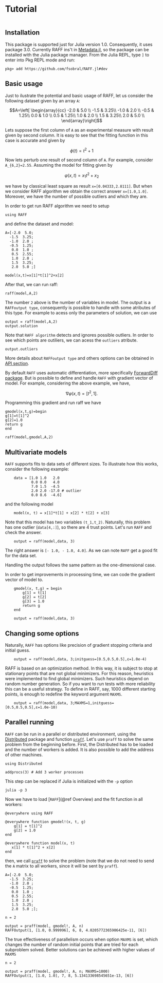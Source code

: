 # Tutorial

```@setup docrepl
```
## Installation

This package is supported just for Julia version 1.0. Consequently, 
it uses package 3.0. Currently RAFF ins't in 
[Metadata.jl](https://github.com/JuliaLang/METADATA.jl), so the 
package can be installed with the Julia package manager.
From the Julia REPL, type `]` to enter into Pkg REPL mode and run:

```
pkg> add https://github.com/fsobral/RAFF.jl#dev
```

## Basic usage

Just to ilustrate the potential and basic usage of RAFF, let us consider
the following dataset given by an array ``A``:

```math
A=\left[ \begin{array}{cc}
 -2.0 &  5.0 \\
 -1.5 &  3.25\\
 -1.0 &  2.0 \\
 -0.5 &  1.25\\
  0.0 &  1.0 \\
  0.5 &  1.25\\
  1.0 &  2.0 \\
  1.5 &  3.25\\
  2.0 &  5.0 \\
\end{array}\right]
```

Lets suppose the first column of ``A`` as an experimental measure with 
result given by second column. It is easy to see that the fitting 
function in this case is accurate and given by 

```math
\phi(t)=t^2 +1
```

Now lets perturb one result of second column of ``A``. For example, 
consider ``A_{6,2}=2.55``. Assuming the model for fitting given by

```math
\varphi(x,t)=x_1 t^2 +x_2 
```
we have by classical least square as result `x=[0.04333,2.8111]`. But when we consider RAFF algorithm we obtain the correct answer `x=[1.0,1.0]`. Moreover, we have the number of possible outliers and which they are.

In order to get run RAFF algorithm we need to setup 
```@repl docrepl
using RAFF
``` 
and define the dataset and model:

```@repl docrepl
A=[-2.0  5.0; 
  -1.5  3.25;
  -1.0  2.0 ;
  -0.5  1.25;
   0.0  1.0 ;
   0.5  2.55;
   1.0  2.0 ;
   1.5  3.25;
   2.0  5.0 ;]

model(x,t)=x[1]*t[1]^2+x[2]
```

After that, we can run raff:

```@repl docrepl
raff(model,A,2)
```
The number `2` above is the number of variables in model.
The output is a `RAFFoutput type`, consequently is possible to handle with some atributes of this type. For example to acess only the parameters of solution, we can use

```@repl docrepl
output = raff(model,A,2)
output.solution
```

Note that `RAFF algorithm` detects and ignores possible outliers. In order to see which points are outiliers, we can acess the `outliers` atribute.  

```@repl docrepl
output.outliers
```

More details about `RAFFoutput type` and others options can be obtained in [API section](api.md). 


By default `RAFF` uses automatic differentiation, more specifically [ForwardDiff package](https://github.com/JuliaDiff/ForwardDiff.jl). But is possible to define and handle `RAFF` with gradient vector of model. For example, considering the above example, we have, 

```math
\nabla \varphi(x,t)=[t^2,1].
```
Programming this gradient and run raff we have

```@repl docrepl
gmodel(x,t,g)=begin
g[1]=t[1]^2
g[2]=1.0
return g
end

raff(model,gmodel,A,2)
```

## Multivariate models

`RAFF` supports fits to data sets of different sizes. To illustrate how this works, consider the following example:

```@repl docrepl
    data = [1.0 1.0   2.0
            0.0 0.0   4.0
            7.0 1.5  -4.5
            2.0 2.0 -17.0 # outlier
            0.0 8.6  -4.6]
```
and the following model

```@repl docrepl
    model(x, t) = x[1]*t[1] + x[2] * t[2] + x[3]            
```

Note that this model has two variables ``(t_1,t_2)``. Naturally, this problem has one outlier (`data[4,:]`), so there are 4 trust points. Let's run `RAFF` and check the answer. 

```@repl docrepl
    output = raff(model,data, 3)
```

The right answer is `[- 1.0, - 1.0, 4.0]`. As we can note `RAFF` get a good fit for the data set.

Handling the output follows the same pattern as the one-dimensional case. 

In order to get improvements in processing time, we can code the gradient vector of model to.

```@repl docrepl
    gmodel(x, t,g) = begin 
        g[1] = t[1]
        g[2] = t[2]
        g[3] = 1.0
        return g
    end
```
```@repl docrepl
    output = raff(model,data, 3)
```


## Changing some options

Naturally, `RAFF` has options like precision of gradient stopping criteria and initial guess. 

```@repl docrepl
    output = raff(model,data, 3;initguess=[0.5,0.5,0.5],ε=1.0e-4)
```

RAFF is based on an optimization method. In this way, it is subject to stop at stationary points that are not global minimizers. For this reason, heuristics were implemented to find global minimizers. Such heuristics depend on random number generation. So if you want to run tests with more reliability this can be a useful strategy. To define in RAFF, say, 1000 different starting points, is enough to redefine the keyword argument `MAXMS`.

```@repl docrepl
    output = raff(model,data, 3;MAXMS=1,initguess=[0.5,0.5,0.5],ε=1.0e-10)
```


## Parallel running

`RAFF` can be run in a parallel or distributed environment, using the
[Distributed](https://docs.julialang.org/en/v1.0/stdlib/Distributed/)
package and function [`praff`](@ref). Let's use `praff` to solve the
same problem from the beginning before. First, the Distributed has to
be loaded and the number of workers is added. It is also possible to
add the address of other machines.

```
using Distributed

addprocs(3) # Add 3 worker processes
```

This step can be replaced if Julia is initialized with the `-p`
option

```
julia -p 3
```

Now we have to load [`RAFF`](@ref Overview) and the fit function in all
workers:

```
@everywhere using RAFF

@everywhere function gmodel!(x, t, g)
    g[1] = t[1]^2
    g[2] = 1.0
end

@everywhere function model(x, t)
   x[1] * t[1]^2 + x[2]
end
```

then, we call [`praff`](@ref) to solve the problem (note that we do
not need to send the `A` matrix to all workers, since it will be
sent by `praff`).

```
A=[-2.0  5.0;
  -1.5  3.25;
  -1.0  2.0 ;
  -0.5  1.25;
   0.0  1.0 ;
   0.5  2.55;
   1.0  2.0 ;
   1.5  3.25;
   2.0  5.0 ;];

n = 2

output = praff(model, gmodel!, A, n)
RAFFOutput(1, [1.0, 0.999996], 6, 8, 4.0205772365906425e-11, [6])
```

The true effectiveness of parallelism occurs when option `MAXMS` is
set, which changes the number of random initial points that are tried
for each subproblem solved. Better solutions can be achieved with
higher values of `MAXMS`

```
n = 2

output = praff(model, gmodel!, A, n; MAXMS=1000)
RAFFOutput(1, [1.0, 1.0], 7, 8, 5.134133698545651e-13, [6])
```